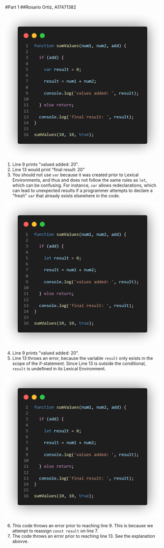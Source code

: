 #Part 1
##Rosario Ortiz, A17471382 

![JavaScript code snippet for questions 1 through 3](images/lab4-part1a-q1+2.png)

1. Line 9 prints "valued added: 20". 
2. Line 13 would print "final result: 20"
3. You should not use `var` because it was created prior to Lexical Environments, and thus and does not follow the same rules as `let`, which can be confusing. For instance, `var` allows redeclarations, which can lead to unexpected results if a programmer attempts to declare a "fresh" `var` that already exists elsewhere in the code. 


![JavaScript code snippet for questions 4 and 5](images/lab4-part1a-q3+4.png)

4. Line 9 prints "valued added: 20". 
5. Line 13 throws an error, because the variable `result` only exists in the scope of the if-statement. Since Line 13 is outside the conditional, `result` is undefined in its Lexical Environment. 

![JavaScript code snippet for questions 6 and 7](images/lab4-part1a-q3+4.png)

6. This code throws an error prior to reaching line 9. This is because we attempt to reassign `const result` on line 7. 
7. The code throws an error prior to reaching line 13. See the explanation abovve. 